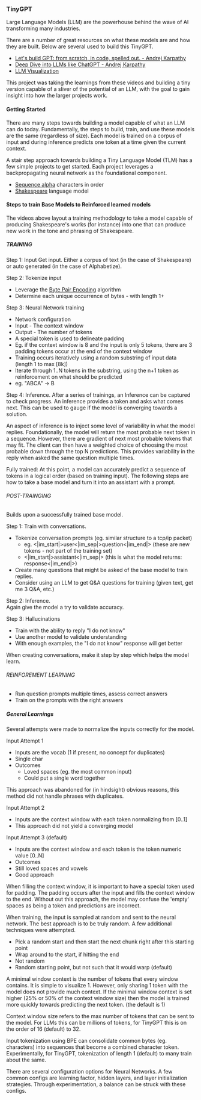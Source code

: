 ### TinyGPT
Large Language Models (LLM) are the powerhouse behind the wave of AI transforming many industries.

There are a number of great resources on what these models are and how they are built.  Below are several used to build this TinyGPT.

 - [Let's build GPT: from scratch, in code, spelled out. - Andrej Karpathy](https://www.youtube.com/watch?v=kCc8FmEb1nY)
 - [Deep Dive into LLMs like ChatGPT - Andrej Karpathy](https://www.youtube.com/watch?v=7xTGNNLPyMI)
 - [LLM Visualization](https://bbycroft.net/llm)

This project was taking the learnings from these videos and building a tiny version capable of a sliver of the potential of an LLM, with the goal to gain insight into how the larger projects work.

#### Getting Started
There are many steps towards building a model capable of what an LLM can do today.  Fundamentally, the steps to build, train, and use these models are the same (regardless of size).  Each model is trained on a corpus of input and during inference predicts one token at a time given the current context.

A stair step approach towards building a Tiny Language Model (TLM) has a few simple projects to get started.  Each project leverages a backpropagating neural network as the foundational component.

 - [Sequence alpha](alphabetize.md) characters in order
 - [Shakespeare](shakespeare.md) language model

#### Steps to train Base Models to Reinforced learned models
The videos above layout a training methodology to take a model capable of producing Shakespeare's works (for instance) into one that can produce new work in the tone and phrasing of Shakespeare.

##### TRAINING
Step 1:  Input
Get input. Either a corpus of text (in the case of Shakespeare) or auto generated (in the case of Alphabetize).

Step 2: Tokenize input
 - Leverage the [Byte Pair Encoding](https://en.wikipedia.org/wiki/Byte_pair_encoding) algorithm
 - Determine each unique occurrence of bytes - with length 1+

Step 3: Neural Network training
 - Network configuration
  - Input - The context window
  - Output - The number of tokens
 - A special token is used to delineate padding
  - Eg. if the context window is 8 and the input is only 5 tokens, there are 3 padding tokens occur at the end of the context window
 - Training occurs iteratively using a random substring of input data (length 1 to max [8k])
  - Iterate through 1..N tokens in the substring, using the n+1 token as reinforcement on what should be predicted
  - eg. "ABCA" -> B

Step 4: Inference. 
After a series of trainings, an Inference can be captured to check progress.  An inference provides a token and asks what comes next.  This can be used to gauge if the model is converging towards a solution.

An aspect of inference is to inject some level of variability in what the model replies.  Foundationally, the model will return the most probable next token in a sequence.  However, there are gradient of next most probable tokens that may fit.  The client can then have a weighted choice of choosing the most probable down through the top N predictions.  This provides variability in the reply when asked the same question multiple times.

Fully trained:
At this point, a model can accurately predict a sequence of tokens in a logical order (based on training input).  The following steps are how to take a base model and turn it into an assistant with a prompt.

###### POST-TRAINGING
Builds upon a successfully trained base model.

Step 1: Train with conversations.
 - Tokenize conversation prompts (eg. similar structure to a tcp/ip packet)
   - eg. <|im_start|>user<|im_sep|>question<|im_end|> (these are new tokens - not part of the training set)
   - <|im_start|>assistant<|im_sep|> (this is what the model returns: response<|im_end|>)
 - Create many questions that might be asked of the base model to train replies.
  - Consider using an LLM to get Q&A questions for training (given text, get me 3 Q&A, etc.)

Step 2: Inference.  
Again give the model a try to validate accuracy.

Step 3: Hallucinations
 - Train with the ability to reply "I do not know"
 - Use another model to validate understanding
 - With enough examples, the "I do not know" response will get better

When creating conversations, make it step by step which helps the model learn.

###### REINFOREMENT LEARNING
 - Run question prompts multiple times, assess correct answers
  - Train on the prompts with the right answers

##### General Learnings
Several attempts were made to normalize the inputs correctly for the model.

Input Attempt 1
 - Inputs are the vocab (1 if present, no concept for duplicates)
 - Single char
 - Outcomes
   - Loved spaces (eg. the most common input)
   - Could put a single word together

This approach was abandoned for (in hindsight) obvious reasons, this method did not handle phrases with duplicates.

Input Attempt 2
 - Inputs are the context window with each token normalizing from [0..1]
 - This approach did not yield a converging model

Input Attempt 3 (default)
 - Inputs are the context window and each token is the token numeric value [0..N]
 - Outcomes
  - Still loved spaces and vowels
  - Good approach

When filling the context window, it is important to have a special token used for padding.  The padding occurs after the input and fills the context window to the end.  Without out this approach, the model may confuse the 'empty' spaces as being a token and predictions are incorrect.

When training, the input is sampled at random and sent to the neural network.  The best approach is to be truly random.  A few additional techniques were attempted.
 - Pick a random start and then start the next chunk right after this starting point
 - Wrap around to the start, if hitting the end
 - Not random
 - Random starting point, but not such that it would warp (default)

A minimal window context is the number of tokens that every window contains.  It is simple to visualize 1.  However, only sharing 1 token with the model does not provide much context.  If the minimal window context is set higher (25% or 50% of the context window size) then the model is trained more quickly towards predicting the next token.  (the default is 1)

Context window size refers to the max number of tokens that can be sent to the model.  For LLMs this can be millions of tokens, for TinyGPT this is on the order of 16 (default) to 32.

Input tokenization using BPE can consolidate common bytes (eg. characters) into sequences that become a combined character token.  Experimentally, for TinyGPT, tokenization of length 1 (default) to many train about the same.

There are several configuration options for Neural Networks.  A few common configs are learning factor, hidden layers, and layer initialization strategies.  Through experimentation, a balance can be struck with these configs.




